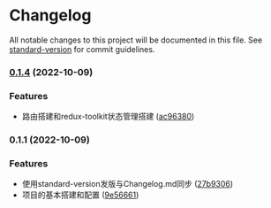 # Changelog

All notable changes to this project will be documented in this file. See [standard-version](https://github.com/conventional-changelog/standard-version) for commit guidelines.

### [0.1.4](https://github.com/jasonshu1229/Sh_Airbnb/compare/v0.1.3...v0.1.4) (2022-10-09)


### Features

* 路由搭建和redux-toolkit状态管理搭建 ([ac96380](https://github.com/jasonshu1229/Sh_Airbnb/commit/ac9638035b37fdccf852923ecbc0e754167bae7b))

### 0.1.1 (2022-10-09)

### Features

* 使用standard-version发版与Changelog.md同步 ([27b9306](https://github.com/jasonshu1229/Sh_Airbnb/commit/27b9306af907eace781e5abb82a70f584758458c))
* 项目的基本搭建和配置 ([9e56661](https://github.com/jasonshu1229/Sh_Airbnb/commit/9e5666151902610f43d172c65a38f34c2da6982a))
